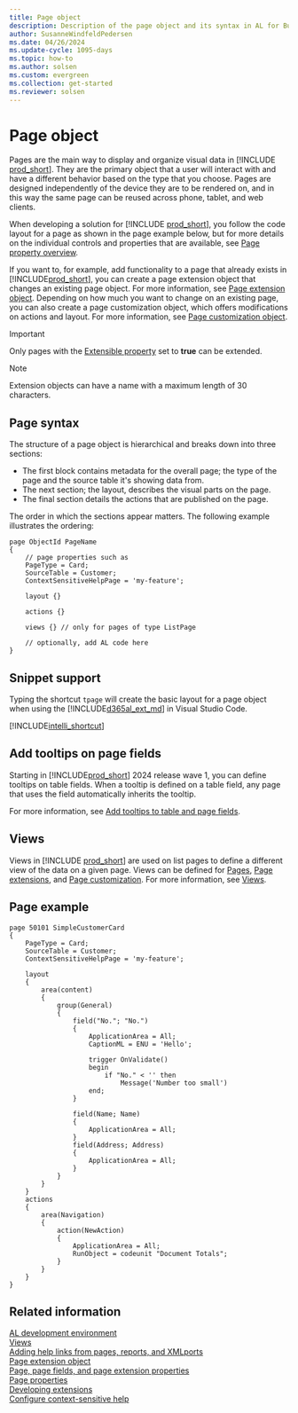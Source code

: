 ```yaml
---
title: Page object
description: Description of the page object and its syntax in AL for Business Central.
author: SusanneWindfeldPedersen
ms.date: 04/26/2024
ms.update-cycle: 1095-days
ms.topic: how-to
ms.author: solsen
ms.custom: evergreen
ms.collection: get-started
ms.reviewer: solsen
---
```


# Page object

Pages are the main way to display and organize visual data in [!INCLUDE [prod_short](includes/prod_short.md)]. They are the primary object that a user will interact with and have a different behavior based on the type that you choose. Pages are designed independently of the device they are to be rendered on, and in this way the same page can be reused across phone, tablet, and web clients. 

When developing a solution for [!INCLUDE [prod_short](includes/prod_short.md)], you follow the code layout for a page as shown in the page example below, but for more details on the individual controls and properties that are available, see [Page property overview](properties/devenv-page-property-overview.md).

If you want to, for example, add functionality to a page that already exists in [!INCLUDE[prod_short](includes/prod_short.md)], you can create a page extension object that changes an existing page object. For more information, see [Page extension object](devenv-page-ext-object.md). Depending on how much you want to change on an existing page, you can also create a page customization object, which offers modifications on actions and layout. For more information, see [Page customization object](devenv-page-customization-object.md).

> [!IMPORTANT]  
> Only pages with the [Extensible property](properties/devenv-extensible-property.md) set to **true** can be extended.

> [!NOTE]  
> Extension objects can have a name with a maximum length of 30 characters.

## Page syntax

The structure of a page object is hierarchical and breaks down into three sections:

- The first block contains metadata for the overall page; the type of the page and the source table it's showing data from. 
- The next section; the layout, describes the visual parts on the page. 
- The final section details the actions that are published on the page.

The order in which the sections appear matters. The following example illustrates the ordering:

```AL
page ObjectId PageName
{
    // page properties such as 
    PageType = Card;
    SourceTable = Customer;
    ContextSensitiveHelpPage = 'my-feature';

    layout {}

    actions {}

    views {} // only for pages of type ListPage

    // optionally, add AL code here
}
```

## Snippet support

Typing the shortcut `tpage` will create the basic layout for a page object when using the [!INCLUDE[d365al_ext_md](../includes/d365al_ext_md.md)] in Visual Studio Code.


[!INCLUDE[intelli_shortcut](includes/intelli_shortcut.md)]


## Add tooltips on page fields

Starting in [!INCLUDE[prod_short](includes/prod_short.md)] 2024 release wave 1, you can define tooltips on table fields. When a tooltip is defined on a table field, any page that uses the field automatically inherits the tooltip. 

For more information, see [Add tooltips to table and page fields](devenv-adding-tooltips.md).


## Views

Views in [!INCLUDE [prod_short](includes/prod_short.md)] are used on list pages to define a different view of the data on a given page. Views can be defined for [Pages](devenv-page-object.md), [Page extensions](devenv-page-ext-object.md), and [Page customization](devenv-page-customization-object.md). For more information, see [Views](devenv-views.md).


## Page example

```AL
page 50101 SimpleCustomerCard
{
    PageType = Card;
    SourceTable = Customer;
    ContextSensitiveHelpPage = 'my-feature';

    layout
    {
        area(content)
        {
            group(General)
            {
                field("No."; "No.")
                {
                    ApplicationArea = All;
                    CaptionML = ENU = 'Hello';

                    trigger OnValidate()
                    begin
                        if "No." < '' then
                            Message('Number too small')
                    end;
                }

                field(Name; Name)
                {
                    ApplicationArea = All;
                }
                field(Address; Address)
                {
                    ApplicationArea = All;
                }
            }
        }
    }
    actions
    {
        area(Navigation)
        {
            action(NewAction)
            {
                ApplicationArea = All;
                RunObject = codeunit "Document Totals";
            }
        }
    }
}
```

## Related information

[AL development environment](devenv-reference-overview.md)  
[Views](devenv-views.md)  
[Adding help links from pages, reports, and XMLports](devenv-adding-help-links-from-pages-tables-xmlports.md)  
[Page extension object](devenv-page-ext-object.md)  
[Page, page fields, and page extension properties](properties/devenv-page-property-overview.md)  
[Page properties](./properties/devenv-properties.md)  
[Developing extensions](devenv-dev-overview.md)  
[Configure context-sensitive help](../help/context-sensitive-help.md)
